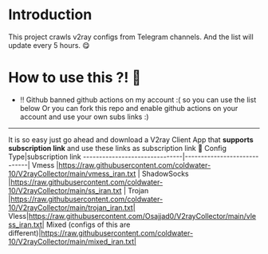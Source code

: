 # Introduction

This project crawls v2ray configs from Telegram channels. And the list will update every 5 hours. 😋

# How to use this ?! 🤔


- ‼ Github banned github actions on my account :( so you can use the list below Or you can fork this repo and enable github actions on your account and use your own subs links :) 
-------------------------------

It is so easy just go ahead and download a V2ray Client App that **supports subscription link** and use these links as subscription link 🤩
Config Type|subscription link
-------------------------------|-----------------------------|
Vmess         |https://raw.githubusercontent.com/coldwater-10/V2rayCollector/main/vmess_iran.txt      |
ShadowSocks        |https://raw.githubusercontent.com/coldwater-10/V2rayCollector/main/ss_iran.txt  |
Trojan |https://raw.githubusercontent.com/coldwater-10/V2rayCollector/main/trojan_iran.txt|
Vless|https://raw.githubusercontent.com/Osajjad0/V2rayCollector/main/vless_iran.txt|
Mixed (configs of this are different)|https://raw.githubusercontent.com/coldwater-10/V2rayCollector/main/mixed_iran.txt|
